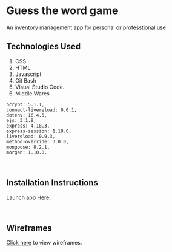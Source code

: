 # Guess the word game

An inventory management app for personal or professtional use

## Technologies Used


1. CSS 
2. HTML 
3. Javascript 
4. Git Bash 
5. Visual Studio Code.
6. Middle Wares
```
bcrypt: 5.1.1,
connect-livereload: 0.6.1,
dotenv: 16.4.5,
ejs: 3.1.9,
express: 4.18.3,
express-session: 1.18.0,
livereload: 0.9.3,
method-override: 3.0.0,
mongoose: 8.2.1,
morgan: 1.10.0.
```
<br>

## Installation Instructions 


Launch app [Here.]([https://inventory-manager-2-93ea6c3f523f.herokuapp.com/sessions/new])

<br>

## Wireframes 


[Click here](https://drive.google.com/drive/folders/1ffMVhHb-L1ZBh-j0W2wY_46UHOMaQcX9?usp=drive_link) to view wireframes.

<br>
